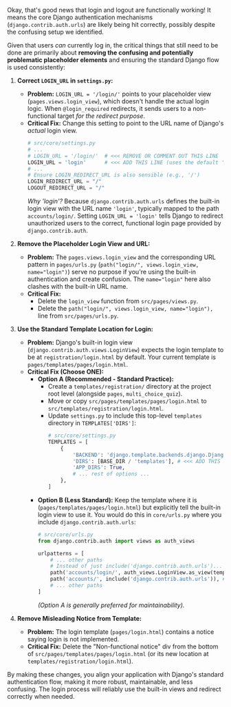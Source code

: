 Okay, that's good news that login and logout are functionally working! It means the core Django authentication mechanisms (`django.contrib.auth.urls`) are likely being hit correctly, possibly despite the confusing setup we identified.

Given that users *can* currently log in, the critical things that still need to be done are primarily about **removing the confusing and potentially problematic placeholder elements** and ensuring the standard Django flow is used consistently:

1.  **Correct `LOGIN_URL` in `settings.py`:**
    *   **Problem:** `LOGIN_URL = '/login/'` points to your placeholder view (`pages.views.login_view`), which doesn't handle the actual login logic. When `@login_required` redirects, it sends users to a non-functional target *for the redirect purpose*.
    *   **Critical Fix:** Change this setting to point to the URL name of Django's *actual* login view.
        ```python
        # src/core/settings.py
        # ...
        # LOGIN_URL = '/login/'  # <<< REMOVE OR COMMENT OUT THIS LINE
        LOGIN_URL = 'login'      # <<< ADD THIS LINE (uses the default 'login' URL name from auth.urls)
        # ...
        # Ensure LOGIN_REDIRECT_URL is also sensible (e.g., '/')
        LOGIN_REDIRECT_URL = "/"
        LOGOUT_REDIRECT_URL = "/"
        ```
        *Why 'login'?* Because `django.contrib.auth.urls` defines the built-in login view with the URL name `'login'`, typically mapped to the path `accounts/login/`. Setting `LOGIN_URL = 'login'` tells Django to redirect unauthorized users to the correct, functional login page provided by `django.contrib.auth`.

2.  **Remove the Placeholder Login View and URL:**
    *   **Problem:** The `pages.views.login_view` and the corresponding URL pattern in `pages/urls.py` (`path("login/", views.login_view, name="login")`) serve no purpose if you're using the built-in authentication and create confusion. The `name="login"` here also clashes with the built-in URL name.
    *   **Critical Fix:**
        *   Delete the `login_view` function from `src/pages/views.py`.
        *   Delete the `path("login/", views.login_view, name="login"),` line from `src/pages/urls.py`.

3.  **Use the Standard Template Location for Login:**
    *   **Problem:** Django's built-in login view (`django.contrib.auth.views.LoginView`) expects the login template to be at `registration/login.html` by default. Your current template is `pages/templates/pages/login.html`.
    *   **Critical Fix (Choose ONE):**
        *   **Option A (Recommended - Standard Practice):**
            *   Create a `templates/registration/` directory at the project root level (alongside `pages`, `multi_choice_quiz`).
            *   Move or copy `src/pages/templates/pages/login.html` to `src/templates/registration/login.html`.
            *   Update `settings.py` to include this top-level `templates` directory in `TEMPLATES['DIRS']`:
                ```python
                # src/core/settings.py
                TEMPLATES = [
                    {
                        'BACKEND': 'django.template.backends.django.DjangoTemplates',
                        'DIRS': [BASE_DIR / 'templates'], # <<< ADD THIS LINE
                        'APP_DIRS': True,
                        # ... rest of options ...
                    },
                ]
                ```
        *   **Option B (Less Standard):** Keep the template where it is (`pages/templates/pages/login.html`) but explicitly tell the built-in login view to use it. You would do this in `core/urls.py` where you include `django.contrib.auth.urls`:
            ```python
            # src/core/urls.py
            from django.contrib.auth import views as auth_views

            urlpatterns = [
                # ... other paths
                # Instead of just include('django.contrib.auth.urls')...
                path('accounts/login/', auth_views.LoginView.as_view(template_name='pages/login.html'), name='login'),
                path('accounts/', include('django.contrib.auth.urls')), # Include the rest
                # ... other paths
            ]
            ```
            *(Option A is generally preferred for maintainability).*

4.  **Remove Misleading Notice from Template:**
    *   **Problem:** The login template (`pages/login.html`) contains a notice saying login is not implemented.
    *   **Critical Fix:** Delete the "Non-functional notice" div from the bottom of `src/pages/templates/pages/login.html` (or its new location at `templates/registration/login.html`).

By making these changes, you align your application with Django's standard authentication flow, making it more robust, maintainable, and less confusing. The login process will reliably use the built-in views and redirect correctly when needed.